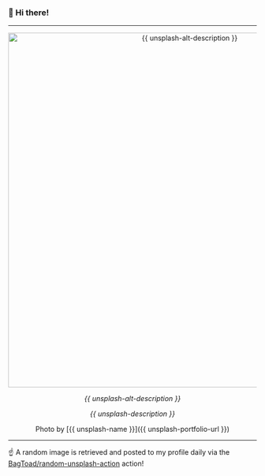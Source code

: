### 👋 Hi there!

----
<div align="center">
  <img width="720" src="{{ unsplash-url }}" alt="{{ unsplash-alt-description }}">
  
  <em>{{ unsplash-alt-description }}</em>
  
  <em>{{ unsplash-description }}</em>
  
  Photo by [{{ unsplash-name }}]({{ unsplash-portfolio-url }})
</div>

----

☝️ A random image is retrieved and posted to my profile daily via the [BagToad/random-unsplash-action](https://github.com/BagToad/random-unsplash-action) action!
